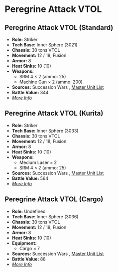 # Peregrine Attack VTOL 

## Peregrine Attack VTOL (Standard) 

- **Role:** Striker 
- **Tech Base:** Inner Sphere (3021) 
- **Chassis:** 30 tons VTOL 
- **Movement:** 12 / 18, Fusion 
- **Armor:** 8 
- **Heat Sinks:** 10 (10) 
- **Weapons:** 
  - SRM 4 × 2 (ammo: 25) 
  - Machine Gun × 2 (ammo: 200) 
- **Sources:** Succession Wars , [Master Unit List](http://masterunitlist.info/Unit/Details/2479/peregrine-attack-vtol-standard) 
- **Battle Value:** 344 
- [*More Info*](peregrine_attack_vtol/peregrine_attack_vtol_standard.md) 

## Peregrine Attack VTOL (Kurita) 

- **Role:** Striker 
- **Tech Base:** Inner Sphere (3033) 
- **Chassis:** 30 tons VTOL 
- **Movement:** 12 / 18, Fusion 
- **Armor:** 8 
- **Heat Sinks:** 10 (10) 
- **Weapons:** 
  - Medium Laser × 2 
  - SRM 4 × 2 (ammo: 25) 
- **Sources:** Succession Wars , [Master Unit List](http://masterunitlist.info/Unit/Details/2478/peregrine-attack-vtol-kurita) 
- **Battle Value:** 564 
- [*More Info*](peregrine_attack_vtol/peregrine_attack_vtol_kurita.md) 

## Peregrine Attack VTOL (Cargo) 

- **Role:** Undefined 
- **Tech Base:** Inner Sphere (3036) 
- **Chassis:** 30 tons VTOL 
- **Movement:** 12 / 18, Fusion 
- **Armor:** 8 
- **Heat Sinks:** 10 (10) 
- **Equipment:** 
  - Cargo × 7 
- **Sources:** Succession Wars , [Master Unit List](http://masterunitlist.info/Unit/Details/2477/peregrine-attack-vtol-cargo) 
- **Battle Value:** 88 
- [*More Info*](peregrine_attack_vtol/peregrine_attack_vtol_cargo.md) 

